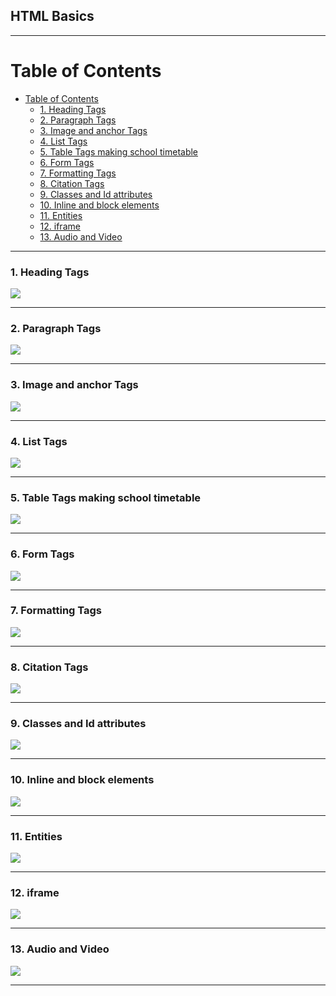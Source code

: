 ## HTML Basics

<hr/>

# Table of Contents
- [Table of Contents](#table-of-contents)
    - [1. Heading Tags](#1-heading-tags)
    - [2. Paragraph Tags](#2-paragraph-tags)
    - [3. Image and anchor Tags](#3-image-and-anchor-tags)
    - [4. List Tags](#4-list-tags)
    - [5. Table Tags making school timetable](#5-table-tags-making-school-timetable)
    - [6. Form Tags](#6-form-tags)
    - [7. Formatting Tags](#7-formatting-tags)
    - [8. Citation Tags](#8-citation-tags)
    - [9. Classes and Id attributes](#9-classes-and-id-attributes)
    - [10. Inline and block elements](#10-inline-and-block-elements)
    - [11. Entities](#11-entities)
    - [12. iframe](#12-iframe)
    - [13. Audio and Video](#13-audio-and-video)

<hr/>

### 1. Heading Tags<a name="heading"></a>

![](./00.%20Output/01.heading%20.jpg)

<hr/>

### 2. Paragraph Tags<a name="paragraph"></a>

![](./00.%20Output/02.paragraph%20.jpg)

<hr/>

### 3. Image and anchor Tags<a name="image"></a>

![](./00.%20Output/03.image%26anchor.jpg)

<hr/>

### 4. List Tags<a name="list"></a>

![](./00.%20Output/04.lists%20.jpg)

<hr/>

### 5. Table Tags making school timetable<a name="table"></a>

![](./00.%20Output/05.schoolTimetable.jpg)

<hr/>

### 6. Form Tags<a name="form"></a>

![](./00.%20Output/06.forms%20.jpg)

<hr/>

### 7. Formatting Tags<a name="formatting"></a>

![](./00.%20Output/07.formatting%20.jpg)

<hr/>

### 8. Citation Tags<a name="citation"></a>

![](./00.%20Output/08.citation.jpg)

<hr/>

### 9. Classes and Id attributes<a name="classes"></a>

![](./00.%20Output/09.Classes%26id.jpg)

<hr/>

### 10. Inline and block elements<a name="inline"></a>

![](./00.%20Output/10.inline%26block.jpg)

<hr/>

### 11. Entities<a name="entities"></a>

![](./00.%20Output/11.entities.jpg)

<hr/>

### 12. iframe<a name="iframe"></a>

![](./00.%20Output/12.iframe.jpg)

<hr/>

### 13. Audio and Video<a name="audio"></a>

![](./00.%20Output/13.audio%26video.jpg)

<hr/>
